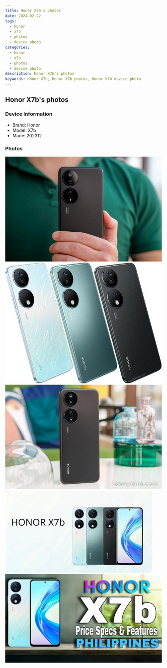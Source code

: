 ```yaml
---
title: Honor X7b's photos
date: 2024-02-22
tags: 
  - honor
  - x7b
  - photos
  - device photo
categories: 
  - honor
  - x7b
  - photos
  - device photo
description: Honor X7b's photos
keywords: Honor X7b, Honor X7b photos, Honor X7b device photo
---
```


## Honor X7b's photos

### Device Information

- Brand: Honor
- Model: X7b
- Made: 202312

### Photos

![/images/best-assets/devices/honor/honor-x7b/1.jpg](/images/best-assets/devices/honor/honor-x7b/1.jpg)
![/images/best-assets/devices/honor/honor-x7b/2.jpg](/images/best-assets/devices/honor/honor-x7b/2.jpg)
![/images/best-assets/devices/honor/honor-x7b/3.jpg](/images/best-assets/devices/honor/honor-x7b/3.jpg)
![/images/best-assets/devices/honor/honor-x7b/4.jpg](/images/best-assets/devices/honor/honor-x7b/4.jpg)
![/images/best-assets/devices/honor/honor-x7b/5.jpg](/images/best-assets/devices/honor/honor-x7b/5.jpg)
